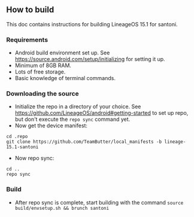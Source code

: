 ## How to build
This doc contains instructions for building LineageOS 15.1 for santoni.

### Requirements
* Android build environment set up. See https://source.android.com/setup/initializing for setting it up.
* Minimum of 8GB RAM.
* Lots of free storage.
* Basic knowledge of terminal commands.

### Downloading the source
* Initialize the repo in a directory of your choice. See https://github.com/LineageOS/android#getting-started to set up repo, but don't execute the `repo sync` command yet.
* Now get the device manifest:
```
cd .repo
git clone https://github.com/TeamButter/local_manifests -b lineage-15.1-santoni
```
* Now repo sync:
```
cd ..
repo sync
```

### Build
* After repo sync is complete, start building with the command `source build/envsetup.sh && brunch santoni`
